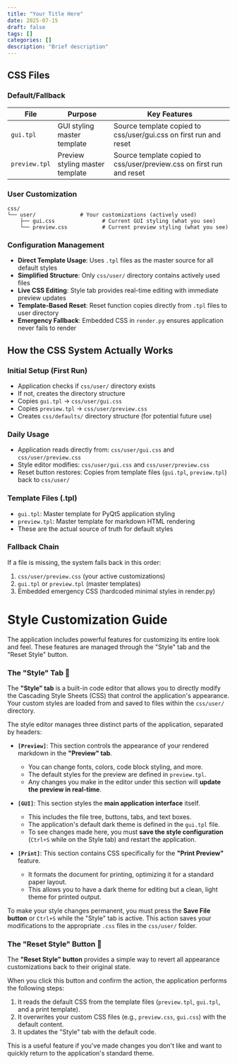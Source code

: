 ```yaml
---
title: "Your Title Here"
date: 2025-07-15
draft: false
tags: []
categories: []
description: "Brief description"
---
```



## CSS Files

### Default/Fallback

| File | Purpose | Key Features |
|------|---------|--------------|
| `gui.tpl` | GUI styling master template | Source template copied to css/user/gui.css on first run and reset |
| `preview.tpl` | Preview styling master template | Source template copied to css/user/preview.css on first run and reset |

### User Customization

```
css/
└── user/              # Your customizations (actively used)
    ├── gui.css               # Current GUI styling (what you see)
    └── preview.css           # Current preview styling (what you see)
```
### Configuration Management
- **Direct Template Usage**: Uses `.tpl` files as the master source for all default styles
- **Simplified Structure**: Only `css/user/` directory contains actively used files
- **Live CSS Editing**: Style tab provides real-time editing with immediate preview updates
- **Template-Based Reset**: Reset function copies directly from `.tpl` files to user directory
- **Emergency Fallback**: Embedded CSS in `render.py` ensures application never fails to render

## How the CSS System Actually Works

### Initial Setup (First Run)
- Application checks if `css/user/` directory exists
- If not, creates the directory structure
- Copies `gui.tpl` → `css/user/gui.css`
- Copies `preview.tpl` → `css/user/preview.css`
- Creates `css/defaults/` directory structure (for potential future use)

### Daily Usage
- Application reads directly from: `css/user/gui.css` and `css/user/preview.css`
- Style editor modifies: `css/user/gui.css` and `css/user/preview.css`
- Reset button restores: Copies from template files (`gui.tpl`, `preview.tpl`) back to `css/user/`

### Template Files (.tpl)
- `gui.tpl`: Master template for PyQt5 application styling
- `preview.tpl`: Master template for markdown HTML rendering
- These are the actual source of truth for default styles

### Fallback Chain
If a file is missing, the system falls back in this order:
1. `css/user/preview.css` (your active customizations)
2. `gui.tpl` or `preview.tpl` (master templates)
3. Embedded emergency CSS (hardcoded minimal styles in render.py)


# Style Customization Guide

The application includes powerful features for customizing its entire look and feel. These features are managed through the "Style" tab and the "Reset Style" button.

### The "Style" Tab 🎨

The **"Style" tab** is a built-in code editor that allows you to directly modify the Cascading Style Sheets (CSS) that control the application's appearance. Your custom styles are loaded from and saved to files within the `css/user/` directory.

The style editor manages three distinct parts of the application, separated by headers:

* **`[Preview]`**: This section controls the appearance of your rendered markdown in the **"Preview" tab**.
    * You can change fonts, colors, code block styling, and more.
    * The default styles for the preview are defined in `preview.tpl`.
    * Any changes you make in the editor under this section will **update the preview in real-time**.

* **`[GUI]`**: This section styles the **main application interface** itself.
    * This includes the file tree, buttons, tabs, and text boxes.
    * The application's default dark theme is defined in the `gui.tpl` file.
    * To see changes made here, you must **save the style configuration** (`Ctrl+S` while on the Style tab) and restart the application.

* **`[Print]`**: This section contains CSS specifically for the **"Print Preview"** feature.
    * It formats the document for printing, optimizing it for a standard paper layout.
    * This allows you to have a dark theme for editing but a clean, light theme for printed output.

To make your style changes permanent, you must press the **Save File button** or `Ctrl+S` while the "Style" tab is active. This action saves your modifications to the appropriate `.css` files in the `css/user/` folder.

### The "Reset Style" Button 🔄

The **"Reset Style" button** provides a simple way to revert all appearance customizations back to their original state.

When you click this button and confirm the action, the application performs the following steps:
1.  It reads the default CSS from the template files (`preview.tpl`, `gui.tpl`, and a print template).
2.  It overwrites your custom CSS files (e.g., `preview.css`, `gui.css`) with the default content.
3.  It updates the "Style" tab with the default code.

This is a useful feature if you've made changes you don't like and want to quickly return to the application's standard theme.